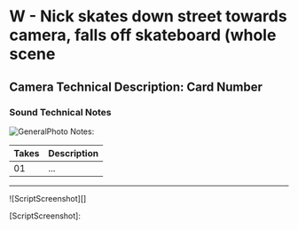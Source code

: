 # W - Nick skates down street towards camera, falls off skateboard (whole scene

## Camera Technical Description: Card Number

### Sound Technical Notes

![GeneralPhoto][]
Notes: 

| Takes | Description |
|:---|:----|
| 01 | ... |

----

![ScriptScreenshot][]


[GeneralPhoto]:   align=left

[ScriptScreenshot]: 